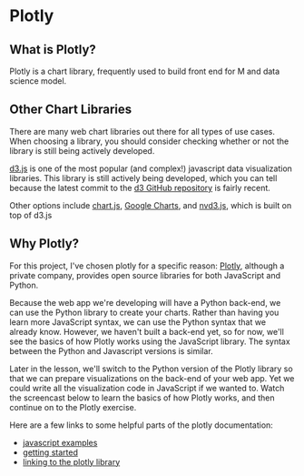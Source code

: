 # Plotly
## What is Plotly?
Plotly is a chart library, frequently used to build front end for M and data science model.

## Other Chart Libraries
There are many web chart libraries out there for all types of use cases. When choosing a library, you should consider checking whether or not the library is still being actively developed.

[d3.js](https://d3js.org/) is one of the most popular (and complex!) javascript data visualization libraries. This library is still actively being developed, which you can tell because the latest commit to the [d3 GitHub repository](https://github.com/d3/d3) is fairly recent.

Other options include [chart.js](https://www.chartjs.org/), [Google Charts](https://developers.google.com/chart/), and [nvd3.js](https://nvd3.org/), which is built on top of d3.js

## Why Plotly?
For this project, I've chosen plotly for a specific reason: [Plotly](https://plotly.com/), although a private company, provides open source libraries for both JavaScript and Python.

Because the web app we're developing will have a Python back-end, we can use the Python library to create your charts. Rather than having you learn more JavaScript syntax, we can use the Python syntax that we already know. However, we haven't built a back-end yet, so for now, we'll see the basics of how Plotly works using the JavaScript library. The syntax between the Python and Javascript versions is similar.

Later in the lesson, we'll switch to the Python version of the Plotly library so that we can prepare visualizations on the back-end of your web app. Yet we could write all the visualization code in JavaScript if we wanted to. Watch the screencast below to learn the basics of how Plotly works, and then continue on to the Plotly exercise.

Here are a few links to some helpful parts of the plotly documentation:
+ [javascript examples](https://plotly.com/javascript/)
+ [getting started](https://plotly.com/javascript/getting-started/)
+ [linking to the plotly library](https://plotly.com/javascript/getting-started/#plotlyjs-cdn)
